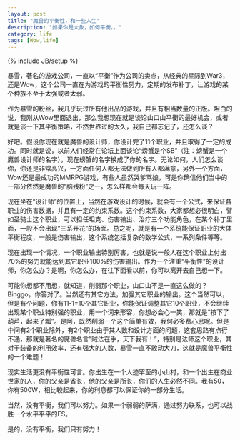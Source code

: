 ```yaml
---
layout: post
title: "魔兽的平衡性，和一些人生"
description: "如果你是大象，如何平衡。。"
category: life
tags: [Wow,life]
---
```

{% include JB/setup %}

暴雪，著名的游戏公司，一直以“平衡”作为公司的卖点，从经典的星际到War3，还是Wow，这个公司一直在为游戏的平衡性努力，定期的发布补丁，让游戏的某个种族不至于太强或者太弱。

作为暴雪的粉丝，我几乎玩过所有他出品的游戏，并且有相当数量的正版。坦白的说，我刚从Wow里面退出，那么我想现在就是谈论山口山平衡的最好机会，或者就是谈一下其平衡策略，不然世界过的太久，我自己都忘记了，还怎么谈？

好吧。假设你现在就是魔兽的设计师，你设计完了11个职业，并且取得了一定的成功。同时就是说，以前人们经常在论坛上面谈论“螃蟹是个SB”（注：螃蟹是一个魔兽设计师的名字），现在螃蟹的名字换成了你的名字。无论如何，人们怎么谈你，你还是非常高兴，一方面任何人都无法做到所有人都满意，另外一个方面，Wow还是最成功的MMRPG游戏，有些人虽然哭爹骂娘，可是你确信他们当中的一部分依然是魔兽的“脑残粉”之一，怎么样都会每天玩一阵。

现在坐在“设计师”的位置上，当然在游戏设计的时候，就会有一个公式，来保证各职业的伤害数据，并且有一定的约束系数。这个约束系数，大家都想必很明白，譬如圣骑士这个职业，可以担任坦克、伤害输出、治疗三个功能角色，在某个补丁里面，一般不会出现“三系开花”的场面。总之呢，就是有一个系统能保证职业的大体平衡程度，一般是伤害输出，这个系统包括复杂的数学公式，一系列条件等等。

现在出现一个情况，一个职业输出特别厉害，也就是说一般人在这个职业上付出70%的努力就能达到其它职业100%的伤害输出。作为一个注重“平衡性”的设计师，你怎么办？是啊，你怎么办，在往下面看以前，你可以离开去自己想一下。

可能你想都不用想，就知道，削弱那个职业，山口山不是一直这么做的？Binggo，你答对了。当然还有其它方法，加强其它职业的输出。这个当然可以，但是有个问题，你有11-1=10个其它职业，你能保证调整其它10个职业，不会继续出现某个职业特别强的职业，用一个词来形容，你想必会心一笑，那就是“按下了葫芦，起来了瓢”。是阿，既然削弱一个这个简单有效，我何必多费心思呢。但是中间有2个职业除外，有2个职业由于其人数和设计方面的问题，这套思路有点行不通，那就是著名的魔兽名言”贼法在手，天下我有！”，特别是法师这个职业，其对于装备的利用效率，还有强大的人数，暴雪一直不敢动大刀，这就是魔兽平衡性的一个难题！

现实生活更没有平衡性可言。你出生在一个人迹罕至的小山村，和一个出生在商业世家的人，你的父亲是省长，他的父亲是所长，你们的人生必然不同。我有50，你有500W，相比较起来，你的利息都可以保证你的一部分生活。

当然，没有平衡，我们可以努力。如果一个弱弱的萨满，通过努力联系，也可以战胜一个水平平平的FS。

是的，没有平衡，我们只有努力！​
